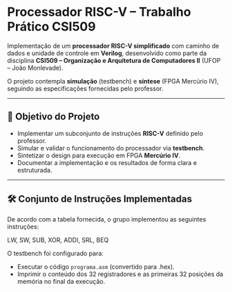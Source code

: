 # Processador RISC-V – Trabalho Prático CSI509

Implementação de um **processador RISC-V simplificado** com caminho de dados e unidade de controle em **Verilog**, desenvolvido como parte da disciplina **CSI509 – Organização e Arquitetura de Computadores II** (UFOP – João Monlevade).

O projeto contempla **simulação** (testbench) e **síntese** (FPGA Mercúrio IV), seguindo as especificações fornecidas pelo professor.

---

## 📌 Objetivo do Projeto

- Implementar um subconjunto de instruções **RISC-V** definido pelo professor.
- Simular e validar o funcionamento do processador via **testbench**.
- Sintetizar o design para execução em FPGA **Mercúrio IV**.
- Documentar a implementação e os resultados de forma clara e estruturada.

---

## 🛠 Conjunto de Instruções Implementadas

De acordo com a tabela fornecida, o grupo implementou as seguintes instruções:

LW, SW, SUB, XOR, ADDI, SRL, BEQ


O testbench foi configurado para:

* Executar o código `programa.asm` (convertido para .hex).
* Imprimir o conteúdo dos 32 registradores e as primeiras 32 posições da memória no final da execução.
